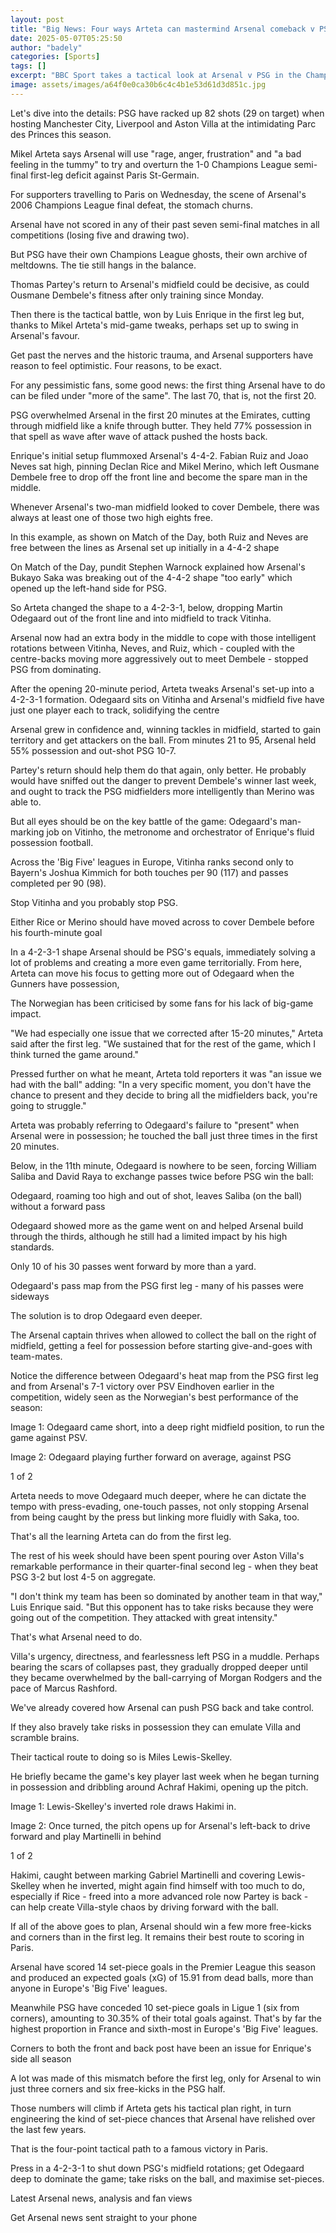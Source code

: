 ```yaml
---
layout: post
title: "Big News: Four ways Arteta can mastermind Arsenal comeback v PSG"
date: 2025-05-07T05:25:50
author: "badely"
categories: [Sports]
tags: []
excerpt: "BBC Sport takes a tactical look at Arsenal v PSG in the Champions League semi-final second leg in Paris."
image: assets/images/a64f0e0ca30b6c4c4b1e53d61d3d851c.jpg
---
```


Let's dive into the details: PSG have racked up 82 shots (29 on target) when hosting Manchester City, Liverpool and Aston Villa at the intimidating Parc des Princes this season.

Mikel Arteta says Arsenal will use "rage, anger, frustration" and "a bad feeling in the tummy" to try and overturn the 1-0 Champions League semi-final first-leg deficit against Paris St-Germain. 

For supporters travelling to Paris on Wednesday, the scene of Arsenal's 2006 Champions League final defeat, the stomach churns.

Arsenal have not scored in any of their past seven semi-final matches in all competitions (losing five and drawing two).

But PSG have their own Champions League ghosts, their own archive of meltdowns. The tie still hangs in the balance.

Thomas Partey's return to Arsenal's midfield could be decisive, as could Ousmane Dembele's fitness after only training since Monday.

Then there is the tactical battle, won by Luis Enrique in the first leg but, thanks to Mikel Arteta's mid-game tweaks, perhaps set up to swing in Arsenal's favour.

Get past the nerves and the historic trauma, and Arsenal supporters have reason to feel optimistic. Four reasons, to be exact.

For any pessimistic fans, some good news: the first thing Arsenal have to do can be filed under "more of the same". The last 70, that is, not the first 20.

PSG overwhelmed Arsenal in the first 20 minutes at the Emirates, cutting through midfield like a knife through butter. They held 77% possession in that spell as wave after wave of attack pushed the hosts back.

Enrique's initial setup flummoxed Arsenal's 4-4-2. Fabian Ruiz and Joao Neves sat high, pinning Declan Rice and Mikel Merino, which left Ousmane Dembele free to drop off the front line and become the spare man in the middle.

Whenever Arsenal's two-man midfield looked to cover Dembele, there was always at least one of those two high eights free.

In this example, as shown on Match of the Day, both Ruiz and Neves are free between the lines as Arsenal set up initially in a 4-4-2 shape

On Match of the Day, pundit Stephen Warnock explained how Arsenal's Bukayo Saka was breaking out of the 4-4-2 shape "too early" which opened up the left-hand side for PSG.

So Arteta changed the shape to a 4-2-3-1, below, dropping Martin Odegaard out of the front line and into midfield to track Vitinha.

Arsenal now had an extra body in the middle to cope with those intelligent rotations between Vitinha, Neves, and Ruiz, which - coupled with the centre-backs moving more aggressively out to meet Dembele - stopped PSG from dominating.

After the opening 20-minute period, Arteta tweaks Arsenal's set-up into a 4-2-3-1 formation. Odegaard sits on Vitinha and Arsenal's midfield five have just one player each to track, solidifying the centre

Arsenal grew in confidence and, winning tackles in midfield, started to gain territory and get attackers on the ball. From minutes 21 to 95, Arsenal held 55% possession and out-shot PSG 10-7.

Partey's return should help them do that again, only better. He probably would have sniffed out the danger to prevent Dembele's winner last week, and ought to track the PSG midfielders more intelligently than Merino was able to.

But all eyes should be on the key battle of the game: Odegaard's man-marking job on Vitinho, the metronome and orchestrator of Enrique's fluid possession football.

Across the 'Big Five' leagues in Europe, Vitinha ranks second only to Bayern's Joshua Kimmich for both touches per 90 (117) and passes completed per 90 (98).

Stop Vitinha and you probably stop PSG.

Either Rice or Merino should have moved across to cover Dembele before his fourth-minute goal

In a 4-2-3-1 shape Arsenal should be PSG's equals, immediately solving a lot of problems and creating a more even game territorially. From here, Arteta can move his focus to getting more out of Odegaard when the Gunners have possession,

The Norwegian has been criticised by some fans for his lack of big-game impact.

"We had especially one issue that we corrected after 15-20 minutes," Arteta said after the first leg. "We sustained that for the rest of the game, which I think turned the game around."

Pressed further on what he meant, Arteta told reporters it was "an issue we had with the ball" adding: "In a very specific moment, you don't have the chance to present and they decide to bring all the midfielders back, you're going to struggle."

Arteta was probably referring to Odegaard's failure to "present" when Arsenal were in possession; he touched the ball just three times in the first 20 minutes.

Below, in the 11th minute, Odegaard is nowhere to be seen, forcing William Saliba and David Raya to exchange passes twice before PSG win the ball:

Odegaard, roaming too high and out of shot, leaves Saliba (on the ball) without a forward pass

Odegaard showed more as the game went on and helped Arsenal build through the thirds, although he still had a limited impact by his high standards. 

Only 10 of his 30 passes went forward by more than a yard.

Odegaard's pass map from the PSG first leg - many of his passes were sideways

The solution is to drop Odegaard even deeper.

The Arsenal captain thrives when allowed to collect the ball on the right of midfield, getting a feel for possession before starting give-and-goes with team-mates.

Notice the difference between Odegaard's heat map from the PSG first leg and from Arsenal's 7-1 victory over PSV Eindhoven earlier in the competition, widely seen as the Norwegian's best performance of the season:

Image 1: Odegaard came short, into a deep right midfield position, to run the game against PSV.

Image 2: Odegaard playing further forward on average, against PSG

1 of 2

Arteta needs to move Odegaard much deeper, where he can dictate the tempo with press-evading, one-touch passes, not only stopping Arsenal from being caught by the press but linking more fluidly with Saka, too.

That's all the learning Arteta can do from the first leg. 

The rest of his week should have been spent pouring over Aston Villa's remarkable performance in their quarter-final second leg - when they beat PSG 3-2 but lost 4-5 on aggregate.

"I don't think my team has been so dominated by another team in that way," Luis Enrique said. "But this opponent has to take risks because they were going out of the competition. They attacked with great intensity."

That's what Arsenal need to do.

Villa's urgency, directness, and fearlessness left PSG in a muddle. Perhaps bearing the scars of collapses past, they gradually dropped deeper until they became overwhelmed by the ball-carrying of Morgan Rodgers and the pace of Marcus Rashford.

We've already covered how Arsenal can push PSG back and take control. 

If they also bravely take risks in possession they can emulate Villa and scramble brains.

Their tactical route to doing so is Miles Lewis-Skelley. 

He briefly became the game's key player last week when he began turning in possession and dribbling around Achraf Hakimi, opening up the pitch.

Image 1: Lewis-Skelley's inverted role draws Hakimi in.

Image 2: Once turned, the pitch opens up for Arsenal's left-back to drive forward and play Martinelli in behind

1 of 2

Hakimi, caught between marking Gabriel Martinelli and covering Lewis-Skelley when he inverted, might again find himself with too much to do, especially if Rice - freed into a more advanced role now Partey is back - can help create Villa-style chaos by driving forward with the ball.

If all of the above goes to plan, Arsenal should win a few more free-kicks and corners than in the first leg. It remains their best route to scoring in Paris.

Arsenal have scored 14 set-piece goals in the Premier League this season and produced an expected goals (xG) of 15.91 from dead balls, more than anyone in Europe's 'Big Five' leagues.

Meanwhile PSG have conceded 10 set-piece goals in Ligue 1 (six from corners), amounting to 30.35% of their total goals against. That's by far the highest proportion in France and sixth-most in Europe's 'Big Five' leagues.

Corners to both the front and back post have been an issue for Enrique's side all season

A lot was made of this mismatch before the first leg, only for Arsenal to win just three corners and six free-kicks in the PSG half.

Those numbers will climb if Arteta gets his tactical plan right, in turn engineering the kind of set-piece chances that Arsenal have relished over the last few years.

That is the four-point tactical path to a famous victory in Paris. 

Press in a 4-2-3-1 to shut down PSG's midfield rotations; get Odegaard deep to dominate the game; take risks on the ball, and maximise set-pieces.

Latest Arsenal news, analysis and fan views

Get Arsenal news sent straight to your phone

